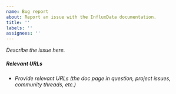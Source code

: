 ```yaml
---
name: Bug report
about: Report an issue with the InfluxData documentation.
title: ''
labels: ''
assignees: ''
---
```


_Describe the issue here._

##### Relevant URLs
- _Provide relevant URLs (the doc page in question, project issues, community threads, etc.)_

<!--
For software issues (bugs, unexpected behavior, etc.) in specific projects,
create an issue in the appropriate repository:

- InfluxDB OSS issues at https://github.com/influxdata/influxdb
- Telegraf issues at https://github.com/influxdata/telegraf
- Chronograf issues at https://github.com/influxdata/chronograf
- Kapacitor issues at https://github.com/influxdata/kapacitor
- Flux issues at https://github.com/influxdata/flux

For issues with InfluxDB Cloud or InfluxDB Enterprise, contact support@influxdata.com.
-->
